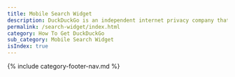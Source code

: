 ```yaml
---
title: Mobile Search Widget
description: DuckDuckGo is an independent internet privacy company that offers a private alternative to Google search & Chrome in one free app.
permalink: /search-widget/index.html
category: How To Get DuckDuckGo
sub_category: Mobile Search Widget
isIndex: true
---
```


{% include category-footer-nav.md %}
